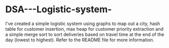 # DSA---Logistic-system-
I've created a simple logistic system using graphs to map out a city, hash table for customer insertion, max heap for customer priority extraction and a simple merge sort to sort deliveries based on travel time at the end of the day (lowest to highest). Refer to the README file for more information.
